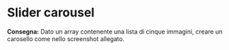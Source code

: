 Slider carousel
===

**Consegna:**
Dato un array contenente una lista di cinque immagini, creare un carosello come nello screenshot allegato.